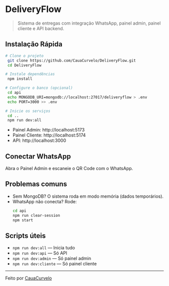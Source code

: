 # DeliveryFlow

>Sistema de entregas com integração WhatsApp, painel admin, painel cliente e API backend.

## Instalação Rápida

```bash
# Clone o projeto
 git clone https://github.com/CauaCurvelo/DeliveryFlow.git
 cd DeliveryFlow

# Instale dependências
 npm install

# Configure o banco (opcional)
 cd api
 echo MONGODB_URI=mongodb://localhost:27017/deliveryflow > .env
 echo PORT=3000 >> .env

# Inicie os serviços
 cd ..
 npm run dev:all
```

- Painel Admin: http://localhost:5173
- Painel Cliente: http://localhost:5174
- API: http://localhost:3000

## Conectar WhatsApp
Abra o Painel Admin e escaneie o QR Code com o WhatsApp.

## Problemas comuns
- Sem MongoDB? O sistema roda em modo memória (dados temporários).
- WhatsApp não conecta? Rode:
  ```bash
  cd api
  npm run clear-session
  npm start
  ```

## Scripts úteis
- `npm run dev:all` — Inicia tudo
- `npm run dev:api` — Só API
- `npm run dev:admin` — Só painel admin
- `npm run dev:cliente` — Só painel cliente

---
Feito por [CauaCurvelo](https://github.com/CauaCurvelo)
